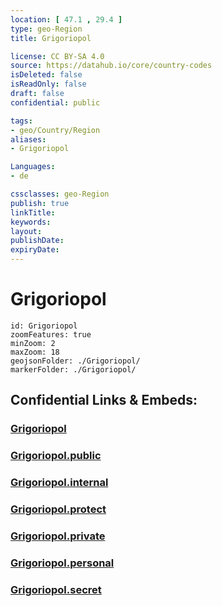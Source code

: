 ```yaml
---
location: [ 47.1 , 29.4 ] 
type: geo-Region
title: Grigoriopol

license: CC BY-SA 4.0
source: https://datahub.io/core/country-codes
isDeleted: false
isReadOnly: false
draft: false
confidential: public

tags:
- geo/Country/Region
aliases:
- Grigoriopol

Languages:
- de

cssclasses: geo-Region
publish: true
linkTitle: 
keywords: 
layout: 
publishDate: 
expiryDate: 
---
```


# Grigoriopol

```leaflet
id: Grigoriopol
zoomFeatures: true 
minZoom: 2 
maxZoom: 18
geojsonFolder: ./Grigoriopol/
markerFolder: ./Grigoriopol/
```


## Confidential Links & Embeds: 

### [Grigoriopol](/_Standards/Earth/Continent/Europe/Europe~East/Moldova/Districts~Moldova/Grigoriopol.md) 

### [Grigoriopol.public](/_public/Earth/Continent/Europe/Europe~East/Moldova/Districts~Moldova/Grigoriopol.public.md) 

### [Grigoriopol.internal](/_internal/Earth/Continent/Europe/Europe~East/Moldova/Districts~Moldova/Grigoriopol.internal.md) 

### [Grigoriopol.protect](/_protect/Earth/Continent/Europe/Europe~East/Moldova/Districts~Moldova/Grigoriopol.protect.md) 

### [Grigoriopol.private](/_private/Earth/Continent/Europe/Europe~East/Moldova/Districts~Moldova/Grigoriopol.private.md) 

### [Grigoriopol.personal](/_personal/Earth/Continent/Europe/Europe~East/Moldova/Districts~Moldova/Grigoriopol.personal.md) 

### [Grigoriopol.secret](/_secret/Earth/Continent/Europe/Europe~East/Moldova/Districts~Moldova/Grigoriopol.secret.md)


